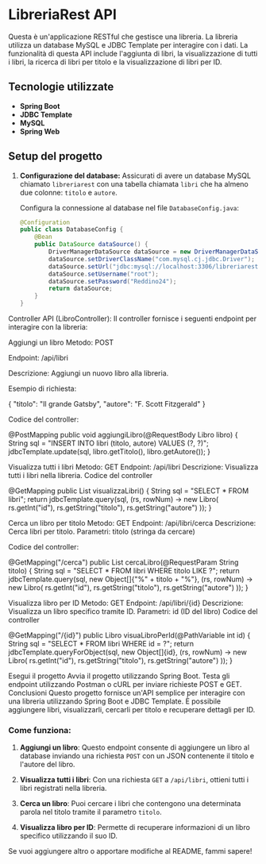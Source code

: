 # LibreriaRest API

Questa è un'applicazione RESTful che gestisce una libreria. La libreria utilizza un database MySQL e JDBC Template per interagire con i dati. La funzionalità di questa API include l'aggiunta di libri, la visualizzazione di tutti i libri, la ricerca di libri per titolo e la visualizzazione di libri per ID.

## Tecnologie utilizzate

- **Spring Boot**
- **JDBC Template**
- **MySQL**
- **Spring Web**

## Setup del progetto

1. **Configurazione del database:**
   Assicurati di avere un database MySQL chiamato `libreriarest` con una tabella chiamata `libri` che ha almeno due colonne: `titolo` e `autore`.

   Configura la connessione al database nel file `DatabaseConfig.java`:

   ```java
   @Configuration
   public class DatabaseConfig {
       @Bean
       public DataSource dataSource() {
           DriverManagerDataSource dataSource = new DriverManagerDataSource();
           dataSource.setDriverClassName("com.mysql.cj.jdbc.Driver");
           dataSource.setUrl("jdbc:mysql://localhost:3306/libreriarest");
           dataSource.setUsername("root");
           dataSource.setPassword("Reddino24");
           return dataSource;
       }
   }


Controller API (LibroController): Il controller fornisce i seguenti endpoint per interagire con la libreria:

Aggiungi un libro
Metodo: POST

Endpoint: /api/libri

Descrizione: Aggiungi un nuovo libro alla libreria.

Esempio di richiesta:


{
  "titolo": "Il grande Gatsby",
  "autore": "F. Scott Fitzgerald"
}


Codice del controller:

@PostMapping
public void aggiungiLibro(@RequestBody Libro libro) {
    String sql = "INSERT INTO libri (titolo, autore) VALUES (?, ?)";
    jdbcTemplate.update(sql, libro.getTitolo(), libro.getAutore());
}


Visualizza tutti i libri
Metodo: GET
Endpoint: /api/libri
Descrizione: Visualizza tutti i libri nella libreria.
Codice del controller

@GetMapping
public List<Libro> visualizzaLibri() {
    String sql = "SELECT * FROM libri";
    return jdbcTemplate.query(sql, (rs, rowNum) -> new Libro(
        rs.getInt("id"),
        rs.getString("titolo"),
        rs.getString("autore")
    ));
}

Cerca un libro per titolo
Metodo: GET
Endpoint: /api/libri/cerca
Descrizione: Cerca libri per titolo.
Parametri: titolo (stringa da cercare)

Codice del controller:

@GetMapping("/cerca")
public List<Libro> cercaLibro(@RequestParam String titolo) {
    String sql = "SELECT * FROM libri WHERE titolo LIKE ?";
    return jdbcTemplate.query(sql, new Object[]{"%" + titolo + "%"}, (rs, rowNum) -> new Libro(
        rs.getInt("id"),
        rs.getString("titolo"),
        rs.getString("autore")
    ));
}


Visualizza libro per ID
Metodo: GET
Endpoint: /api/libri/{id}
Descrizione: Visualizza un libro specifico tramite ID.
Parametri: id (ID del libro)
Codice del controller

@GetMapping("/{id}")
public Libro visuaLibroPerId(@PathVariable int id) {
    String sql = "SELECT * FROM libri WHERE id = ?";
    return jdbcTemplate.queryForObject(sql, new Object[]{id}, (rs, rowNum) -> new Libro(
        rs.getInt("id"),
        rs.getString("titolo"),
        rs.getString("autore")
    ));
}


Esegui il progetto
Avvia il progetto utilizzando Spring Boot.
Testa gli endpoint utilizzando Postman o cURL per inviare richieste POST e GET.
Conclusioni
Questo progetto fornisce un'API semplice per interagire con una libreria utilizzando Spring Boot e JDBC Template. È possibile aggiungere libri, visualizzarli, cercarli per titolo e recuperare dettagli per ID.



### Come funziona:

1. **Aggiungi un libro**: Questo endpoint consente di aggiungere un libro al database inviando una richiesta `POST` con un JSON contenente il titolo e l'autore del libro.
   
2. **Visualizza tutti i libri**: Con una richiesta `GET` a `/api/libri`, ottieni tutti i libri registrati nella libreria.

3. **Cerca un libro**: Puoi cercare i libri che contengono una determinata parola nel titolo tramite il parametro `titolo`.

4. **Visualizza libro per ID**: Permette di recuperare informazioni di un libro specifico utilizzando il suo ID.

Se vuoi aggiungere altro o apportare modifiche al README, fammi sapere!


